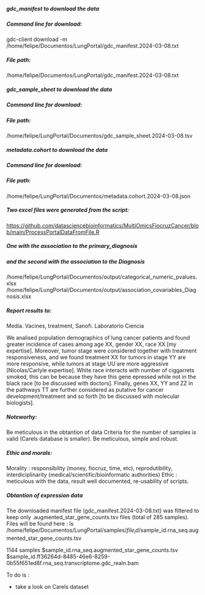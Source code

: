 <!-- GETTING STARTED -->
##### gdc_manifest to download the data
##### Command line for download:
gdc-client download -m /home/felipe/Documentos/LungPortal/gdc_manifest.2024-03-08.txt
#####  File path: 
/home/felipe/Documentos/LungPortal/gdc_manifest.2024-03-08.txt

#####  gdc_sample_sheet to download the data
#####  Command line for download:
#####  File path: 
/home/felipe/LungPortal/Documentos/gdc_sample_sheet.2024-03-08.tsv

#####  metadata.cohort to download the data
#####  Command line for download:
#####  File path: 
/home/felipe/LungPortal/Documentos/metadata.cohort.2024-03-08.json

#####  Two excel files were generated from the script:
https://github.com/datasciencebioinformatics/MultiOmicsFiocruzCancer/blob/main/ProcessPortalDataFromFile.R

#####  One with the association to the primary_diagnosis
##### and the second with the association to the Diagnosis
/home/felipe/LungPortal/Documentos/output/categorical_numeric_pvalues.xlsx
/home/felipe/LungPortal/Documentos/output/association_covariables_Diagnosis.xlsx

#####  Report results to:
Media.
Vacines, treatment, Sanofi.
Laboratorio
Ciencia

We analised population demographics of lung cancer patients and found greater incidence of cases among age XX, gender XX, race XX [my expertise]. Moreover, tumor stage were considered together with treatment responsiveness, and we found treatment XX for tumors in stage YY are more responsive, while tumors at stage UU are more aggressive [Nicolas/Carlyle expertise].  White race interacts with number of ciggarrets smoked, this can be because they have this gene epressed while not in the black race [to be discussed with doctors].  Finally, genes XX, YY and ZZ in the pathways TT are further considered as putative for cancer development/treatment and so forth [to be discussed with molecular biologists]. 

#####  Noteworhy:
Be meticulous in the obtantion of data
Criteria for the number of samples is valid (Carels database is smaller).
Be meticulous, simple and robust.

#####  Ethic and morals:
Morality : responsibility (money, fiocruz, time, etc), reprodutibility, interdiciplinarity (medical/scientific/bioinformatic authorities)
Ethic    : meticulous with the data, result well documented, re-usability of scripts.

#####  Obtantion of expression data
The downloaded manifest file (gdc_manifest.2024-03-08.txt) was filtered to keep only .augmented_star_gene_counts.tsv files (total of 285 samples).
Files will be found here : ls /home/felipe/Documentos/LungPortal/samples/$file_id/$sample_id.rna_seq.augmented_star_gene_counts.tsv

1144 samples
$sample_id.rna_seq.augmented_star_gene_counts.tsv
$sample_id.ff36264d-8485-46e6-8259-0b55f651ed8f.rna_seq.transcriptome.gdc_realn.bam 



To do is :
- take a look on Carels dataset
  




